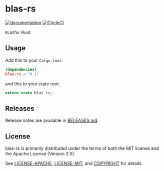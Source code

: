 # blas-rs
[![documentation](https://docs.rs/blas-rs/badge.svg)](https://docs.rs/blas-rs)
[![CircleCI](https://circleci.com/gh/Schultzer/blas-rs.svg?style=svg)](https://circleci.com/gh/Schultzer/blas-rs)


`BLAS`for Rust.

## Usage
[usage]: #usage

Add this to your `Cargo.toml`:

```toml
[dependencies]
blas-rs = "0.1"
```

and this to your crate root:

```rust
extern crate blas_rs;
```

## Releases
[releases]: #releases


Release notes are available in [RELEASES.md](RELEASES.md).


## License
[license]: #license

blas-rs is primarily distributed under the terms of both the MIT license
and the Apache License (Version 2.0).

See [LICENSE-APACHE](LICENSE-APACHE), [LICENSE-MIT](LICENSE-MIT), and
[COPYRIGHT](COPYRIGHT) for details.